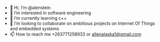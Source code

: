 - 👋 Hi, I’m @alenstein
- 👀 I’m interested in software engineering
- 🌱 I’m currently learning c++
- 💞️ I’m looking to collaborate on ambitious projects on Internet Of Things and embedded systems
- 📫 How to reach me +263771258933 or allenalaska1@gmail.com

<!---
alenstein/alenstein is a ✨ special ✨ repository because its `README.md` (this file) appears on your GitHub profile.
You can click the Preview link to take a look at your changes.
--->
